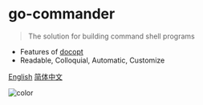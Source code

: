 # go-commander

> The solution for building command shell programs

- Features of [docopt](https://github.com/docopt/docopt.go)
- Readable, Colloquial, Automatic, Customize

[English](/en/)
[简体中文](/zh-cn/)

![color](#f0f0f0)
